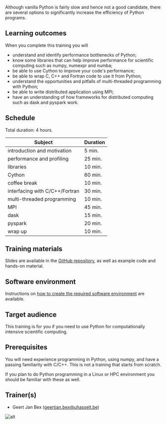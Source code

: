 Although vanilla Python is fairly slow and hence not a good candidate,
there are several options to significantly increase the efficiency of
Python programs.


## Learning outcomes

When you complete this training you will

  * understand and identify performance bottlenecks of Python;
  * know some libraries that can help improve performance for scientific
    computing such as numpy, numexpr and numba;
  * be able to use Cython to improve your code's performance;
  * be able to wrap C, C++ and Fortran code to use it from Python;
  * understand the opportunities and pitfalls of multi-threaded
    programming with Python;
  * be able to write distributed application using MPI;
  * have an understanding of how frameworks for distributed
    computing such as dask and pyspark work.


## Schedule

Total duration: 4 hours.

  | Subject                                     | Duration |
  |---------------------------------------------|----------|
  | introduction and motivation                 |  5 min.  |
  | performance and profiling                   | 25 min.  |
  | libraries                                   | 10 min.  |
  | Cython                                      | 60 min.  |
  | coffee break                                | 10 min.  |
  | interfacing with C/C++/Fortran              | 30 min.  |
  | multi-threaded programming                   | 10 min.  |
  | MPI                                         | 45 min.  |
  | dask                                        | 15 min.  |
  | pyspark                                     | 20 min.  |
  | wrap up                                     | 10 min.  |


## Training materials

Slides are available in the
 [GitHub repository](https://github.com/gjbex/Python-for-HPC),
as well as example code and hands-on material.


## Software environment

Instructions on [how to create the required software environment](software_stack.md)
are available.


## Target audience

This training is for you if you need to use Python for computationally
intensive scientific computing.


## Prerequisites

You will need experience programming in Python, using numpy, and have a passing
familiarity with C/C++.  This is not a training that starts from scratch.

If you plan to do Python programming in a Linux or HPC environment you should
be familiar with these as well.


## Trainer(s)

  * Geert Jan Bex ([geertjan.bex@uhasselt.be](mailto:geertjan.bex@uhasselt.be))

![alt](pd_2020.png)
